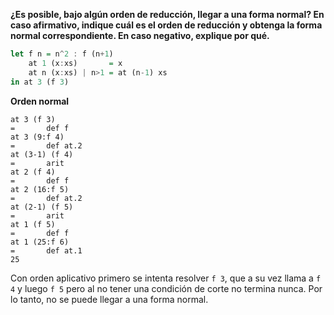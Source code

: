 **¿Es posible, bajo algún orden de reducción, llegar a una forma normal? En caso afirmativo,
indique cuál es el orden de reducción y obtenga la forma normal correspondiente. En caso
negativo, explique por qué.**

```haskell
let f n = n^2 : f (n+1)
    at 1 (x:xs)       = x
    at n (x:xs) | n>1 = at (n-1) xs
in at 3 (f 3)
```


**Orden normal**
```
at 3 (f 3)
=       def f
at 3 (9:f 4)
=       def at.2
at (3-1) (f 4)
=       arit
at 2 (f 4)
=       def f
at 2 (16:f 5)
=       def at.2
at (2-1) (f 5)
=       arit
at 1 (f 5)
=       def f
at 1 (25:f 6)
=       def at.1
25
```

Con orden aplicativo primero se intenta resolver `f 3`, que a su vez llama a `f 4` y luego `f 5` pero al no tener una condición de corte no termina nunca. Por lo tanto, no se puede llegar a una forma normal.
